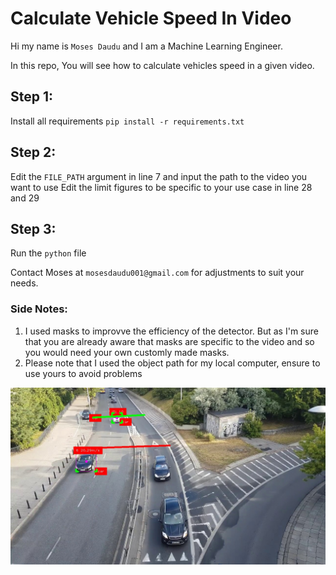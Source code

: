 # Calculate Vehicle Speed In Video

Hi my name is `Moses Daudu` and I am a Machine Learning Engineer.

In this repo, You will see how to calculate vehicles speed in a given video.

## Step 1:
Install all requirements
`pip install -r requirements.txt`

## Step 2:
Edit the `FILE_PATH` argument in line 7 and input the path to the video you want to use
Edit the limit figures to be specific to your use case in line 28 and 29

## Step 3:
Run the `python` file


Contact Moses at `mosesdaudu001@gmail.com` for adjustments to suit your needs.

### Side Notes:
1. I used masks to improvve the efficiency of the detector. But as I'm sure that you are already aware that masks are specific to the video and so you would need your own customly made masks.
2. Please note that I used the object path for my local computer, ensure to use yours to avoid problems

![Header](vehicle@332.jpg)